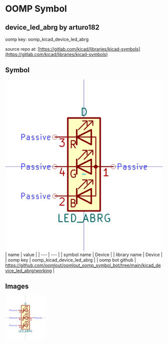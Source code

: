 # OOMP Symbol  
## device_led_abrg  by arturo182  
  
oomp key: oomp_kicad_device_led_abrg  
  
source repo at: [https://gitlab.com/kicad/libraries/kicad-symbols](https://gitlab.com/kicad/libraries/kicad-symbols)  
## Symbol  
  
[![working.png](working_600.png)](working.png)  
| name | value | 
| --- | --- | 
| symbol name | Device | 
| library name | Device | 
| oomp key | oomp_kicad_device_led_abrg | 
| oomp bot github | https://github.com/oomlout/oomlout_oomp_symbol_bot/tree/main/kicad_device_led_abrg/working | 
## Images  
  
[![working.png](working_140.png)](working.png)  
